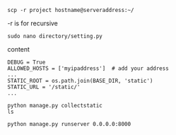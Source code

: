 ```shell
scp -r project hostname@serveraddress:~/
```

-r is for recursive



```shell
sudo nano directory/setting.py
```

content

```shell
DEBUG = True
ALLOWED_HOSTS = ['myipaddress']  # add your address
...
STATIC_ROOT = os.path.join(BASE_DIR, 'static')
STATIC_URL = '/static/'
...
```

```shell
python manage.py collectstatic
ls
```

```shell
python manage.py runserver 0.0.0.0:8000
```

